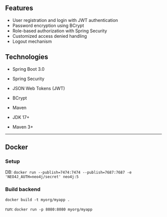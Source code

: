 
## Features
* User registration and login with JWT authentication
* Password encryption using BCrypt
* Role-based authorization with Spring Security
* Customized access denied handling
* Logout mechanism

## Technologies
* Spring Boot 3.0
* Spring Security
* JSON Web Tokens (JWT)
* BCrypt
* Maven

* JDK 17+
* Maven 3+


---

## Docker
### Setup
DB: `docker run --publish=7474:7474 --publish=7687:7687 -e 'NEO4J_AUTH=neo4j/secret' neo4j:5`

### Build backend 
`docker build -t myorg/myapp .`

run:
`docker run -p 8080:8080 myorg/myapp`